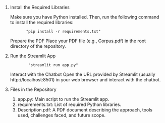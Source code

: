 1. Install the Required Libraries

    Make sure you have Python installed. Then, run the following command to install the required libraries:
          
              "pip install -r requirements.txt"
            
   Prepare the PDF
   Place your PDF file (e.g., Corpus.pdf) in the root directory of the repository.

  
2. Run the Streamlit App

               "streamlit run app.py"
  
      Interact with the Chatbot
      Open the URL provided by Streamlit (usually http://localhost:8501) in your web browser and interact with the chatbot.


3. Files in the Repository

      1. app.py: Main script to run the Streamlit app.
      2. requirements.txt: List of required Python libraries.
      3. Description.pdf: A PDF document describing the approach, tools used, challenges faced, and future scope.
